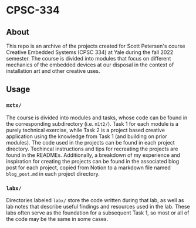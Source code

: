 # CPSC-334
## About
This repo is an archive of the projects created for Scott Petersen's course Creative Embedded Systems (CPSC 334) at Yale during the fall 2022 semester. The course is divided into modules that focus on different mechanics of the embedded devices at our disposal in the context of installation art and other creative uses.

## Usage
### `mxtx/`
The course is divided into modules and tasks, whose code can be found in the corresponding subdirectory (i.e. `m1t2/`). Task 1 for each module is a purely technical exercise, while Task 2 is a project based creative application using the knowledge from Task 1 (and building on prior modules). The code used in the projects can be found in each project directory. Techincal instructions and tips for recreating the projects are found in the READMEs. Additionally, a breakdown of my experience and inspiration for creating the projects can be found in the associated blog post for each project, copied from Notion to a markdown file named `blog_post.md` in each project directory.

### `labx/`
Directories labeled `labx/` store the code written during that lab, as well as lab notes that describe useful findings and resources used in the lab. These labs often serve as the foundation for a subsequent Task 1, so most or all of the code may be the same in some cases.

